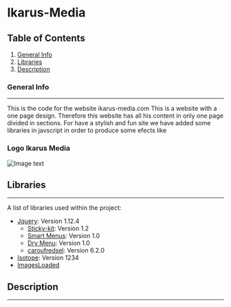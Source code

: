 # Ikarus-Media
## Table of Contents
1. [General Info](#general-info)
2. [Libraries](#libraries)
3. [Description](#description)

### General Info
***
This is the code for the website ikarus-media.com This is a website with a  one page design. Therefore this website has all his content in only one page divided in sections. For have a stylish and fun site we have added some libraries in javscript in order to produce some efects like
### Logo Ikarus Media
![Image text](https://www.ikarus-media.com/images/logo-loader128.gif)
## Libraries
***
A list of libraries used within the project:
* [Jquery](https://jquery.com/): Version 1.12.4     
  *  [Sticky-kit](https://leafo.net/sticky-kit/): Version 1.2
  *  [Smart Menus](https://www.smartmenus.org/): Version 1.0
  *  [Dry Menu](https://searchcode.com/codesearch/view/42935870/): Version 1.0
  *  [caroufredsel](https://cdnjs.com/libraries/jquery.caroufredsel): Version 6.2.0
* [Isotope](https://isotope.metafizzy.co/): Version 1234
* [ImagesLoaded](https://imagesloaded.desandro.com/)

## Description
***
